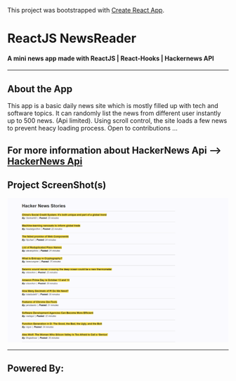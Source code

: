 This project was bootstrapped with [Create React App](https://github.com/facebook/create-react-app).


# ReactJS NewsReader

#### A mini news app made with ReactJS | React-Hooks | Hackernews API #####

--- 

## About the App

This app is a basic daily news site which is mostly filled up with tech and software topics. It can randomly list the news from different user instantly up to 500 news. (Api limited). Using scroll control, the site loads a few news to prevent heacy loading process. Open to contributions ...  

For more information about HackerNews Api --> [HackerNews Api](https://github.com/HackerNews/API)
---

## Project ScreenShot(s)

![MainPage](https://github.com/Bgstatic/ReactJS-NewsReader/blob/master/img/MainPage.png)

---

## Powered By:
